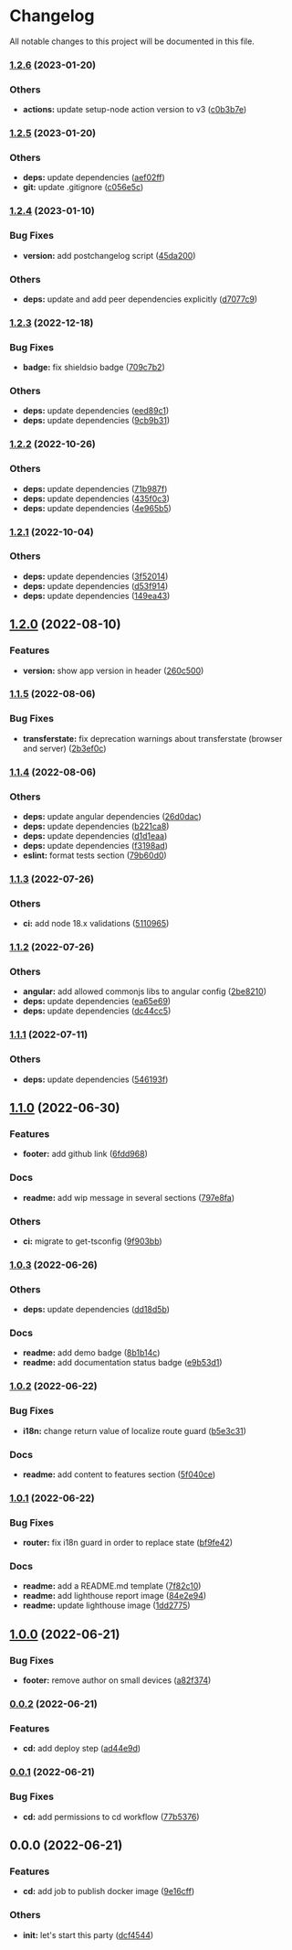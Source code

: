 # Changelog

All notable changes to this project will be documented in this file.

### [1.2.6](https://github.com/borjapazr/angular-skeleton/compare/v1.2.5...v1.2.6) (2023-01-20)

### Others

- **actions:** update setup-node action version to v3 ([c0b3b7e](https://github.com/borjapazr/angular-skeleton/commit/c0b3b7eaedcc61bbda5fec4790edc6b2ad056937))

### [1.2.5](https://github.com/borjapazr/angular-skeleton/compare/v1.2.4...v1.2.5) (2023-01-20)

### Others

- **deps:** update dependencies ([aef02ff](https://github.com/borjapazr/angular-skeleton/commit/aef02ff6dd9b953041acce01a558dfeafbc7b3f1))
- **git:** update .gitignore ([c056e5c](https://github.com/borjapazr/angular-skeleton/commit/c056e5c0790c7921f4db62845eee6818c8553657))

### [1.2.4](https://github.com/borjapazr/angular-skeleton/compare/v1.2.3...v1.2.4) (2023-01-10)

### Bug Fixes

- **version:** add postchangelog script ([45da200](https://github.com/borjapazr/angular-skeleton/commit/45da2004423cbfe6bec247bee67371f5e427bf68))

### Others

- **deps:** update and add peer dependencies explicitly ([d7077c9](https://github.com/borjapazr/angular-skeleton/commit/d7077c9b7da007fe7fbaf65c636790a7536ed1c2))

### [1.2.3](https://github.com/borjapazr/angular-skeleton/compare/v1.2.2...v1.2.3) (2022-12-18)

### Bug Fixes

- **badge:** fix shieldsio badge ([709c7b2](https://github.com/borjapazr/angular-skeleton/commit/709c7b23c155e7214820328cf007327879f92f53))

### Others

- **deps:** update dependencies ([eed89c1](https://github.com/borjapazr/angular-skeleton/commit/eed89c1be4224fdb9ba7be34220149ce8ba40e48))
- **deps:** update dependencies ([9cb9b31](https://github.com/borjapazr/angular-skeleton/commit/9cb9b3189576a608fbf92322a37df2da97827b46))

### [1.2.2](https://github.com/borjapazr/angular-skeleton/compare/v1.2.1...v1.2.2) (2022-10-26)

### Others

- **deps:** update dependencies ([71b987f](https://github.com/borjapazr/angular-skeleton/commit/71b987f46d21dbeaa0e6ae5c4730e99cc4a78b26))
- **deps:** update dependencies ([435f0c3](https://github.com/borjapazr/angular-skeleton/commit/435f0c33b7d8852e53475be16452f7e473b037e6))
- **deps:** update dependencies ([4e965b5](https://github.com/borjapazr/angular-skeleton/commit/4e965b58e1bcdd10c08990ceb94692d757719dd7))

### [1.2.1](https://github.com/borjapazr/angular-skeleton/compare/v1.2.0...v1.2.1) (2022-10-04)

### Others

- **deps:** update dependencies ([3f52014](https://github.com/borjapazr/angular-skeleton/commit/3f52014f449e27a889df852b2d4f6d8b1ac6b367))
- **deps:** update dependencies ([d53f914](https://github.com/borjapazr/angular-skeleton/commit/d53f9148081f5b5910bea7fa85ce336b05b1fc84))
- **deps:** update dependencies ([149ea43](https://github.com/borjapazr/angular-skeleton/commit/149ea4338dcd1a6085d902cecd8de10a23301cfb))

## [1.2.0](https://github.com/borjapazr/angular-skeleton/compare/v1.1.5...v1.2.0) (2022-08-10)

### Features

- **version:** show app version in header ([260c500](https://github.com/borjapazr/angular-skeleton/commit/260c500a72192f5fac2d3e192dc127f828bb36e6))

### [1.1.5](https://github.com/borjapazr/angular-skeleton/compare/v1.1.4...v1.1.5) (2022-08-06)

### Bug Fixes

- **transferstate:** fix deprecation warnings about transferstate (browser and server) ([2b3ef0c](https://github.com/borjapazr/angular-skeleton/commit/2b3ef0cc2ef53c446fd3d9a23b4f5d33aa0dba1a))

### [1.1.4](https://github.com/borjapazr/angular-skeleton/compare/v1.1.3...v1.1.4) (2022-08-06)

### Others

- **deps:** update angular dependencies ([26d0dac](https://github.com/borjapazr/angular-skeleton/commit/26d0dac77250d52af109e2756e43237aa1b49535))
- **deps:** update dependencies ([b221ca8](https://github.com/borjapazr/angular-skeleton/commit/b221ca82b63084940be49e3ee17a23bdbb1d514c))
- **deps:** update dependencies ([d1d1eaa](https://github.com/borjapazr/angular-skeleton/commit/d1d1eaa327e15ac4ab3a5fd5e18684c730d2ab38))
- **deps:** update dependencies ([f3198ad](https://github.com/borjapazr/angular-skeleton/commit/f3198ad000cf22d980d2042ef1053ba8166c1339))
- **eslint:** format tests section ([79b60d0](https://github.com/borjapazr/angular-skeleton/commit/79b60d074355951d1584afc552200eddd6eb771d))

### [1.1.3](https://github.com/borjapazr/angular-skeleton/compare/v1.1.2...v1.1.3) (2022-07-26)

### Others

- **ci:** add node 18.x validations ([5110965](https://github.com/borjapazr/angular-skeleton/commit/5110965f0a26a226794c5ed53a173237769e839a))

### [1.1.2](https://github.com/borjapazr/angular-skeleton/compare/v1.1.1...v1.1.2) (2022-07-26)

### Others

- **angular:** add allowed commonjs libs to angular config ([2be8210](https://github.com/borjapazr/angular-skeleton/commit/2be8210f4ed249a9e03b9a2b439ce7890830e00c))
- **deps:** update dependencies ([ea65e69](https://github.com/borjapazr/angular-skeleton/commit/ea65e697a86a9b94fdcb7e08bd99b2857353cae5))
- **deps:** update dependencies ([dc44cc5](https://github.com/borjapazr/angular-skeleton/commit/dc44cc59178b30c6ec50e1ec60c44444852f36bf))

### [1.1.1](https://github.com/borjapazr/angular-skeleton/compare/v1.1.0...v1.1.1) (2022-07-11)

### Others

- **deps:** update dependencies ([546193f](https://github.com/borjapazr/angular-skeleton/commit/546193f3a9afbb6b7e658bc8042dc84816307351))

## [1.1.0](https://github.com/borjapazr/angular-skeleton/compare/v1.0.3...v1.1.0) (2022-06-30)

### Features

- **footer:** add github link ([6fdd968](https://github.com/borjapazr/angular-skeleton/commit/6fdd968d65917628eb40ac870cd0638e34ef9c8c))

### Docs

- **readme:** add wip message in several sections ([797e8fa](https://github.com/borjapazr/angular-skeleton/commit/797e8faedf9266c7c0dafe00f2f095df738cc45c))

### Others

- **ci:** migrate to get-tsconfig ([9f903bb](https://github.com/borjapazr/angular-skeleton/commit/9f903bb2978f45a0085e1a9faca5e84849faf2ff))

### [1.0.3](https://github.com/borjapazr/angular-skeleton/compare/v1.0.2...v1.0.3) (2022-06-26)

### Others

- **deps:** update dependencies ([dd18d5b](https://github.com/borjapazr/angular-skeleton/commit/dd18d5b93e9fcc493032221a0756c84b13e76bed))

### Docs

- **readme:** add demo badge ([8b1b14c](https://github.com/borjapazr/angular-skeleton/commit/8b1b14cd59bfa73a6b6a2828b90677891dc3c457))
- **readme:** add documentation status badge ([e9b53d1](https://github.com/borjapazr/angular-skeleton/commit/e9b53d1556194e88c565299711545387eb2c5840))

### [1.0.2](https://github.com/borjapazr/angular-skeleton/compare/v1.0.1...v1.0.2) (2022-06-22)

### Bug Fixes

- **i18n:** change return value of localize route guard ([b5e3c31](https://github.com/borjapazr/angular-skeleton/commit/b5e3c310df5d13fd1802400d36501727240aa3fe))

### Docs

- **readme:** add content to features section ([5f040ce](https://github.com/borjapazr/angular-skeleton/commit/5f040ce0f6ff4e8bf158ffe77b420d21a99a6b14))

### [1.0.1](https://github.com/borjapazr/angular-skeleton/compare/v1.0.0...v1.0.1) (2022-06-22)

### Bug Fixes

- **router:** fix i18n guard in order to replace state ([bf9fe42](https://github.com/borjapazr/angular-skeleton/commit/bf9fe42eb697f7bae237485e4198ba8b9087eba6))

### Docs

- **readme:** add a README.md template ([7f82c10](https://github.com/borjapazr/angular-skeleton/commit/7f82c10c5c6fe507fc0db2139683c604a5381392))
- **readme:** add lighthouse report image ([84e2e94](https://github.com/borjapazr/angular-skeleton/commit/84e2e94cfabbcf98980ef6e1f3e34d4dd29dea2b))
- **readme:** update lighthouse image ([1dd2775](https://github.com/borjapazr/angular-skeleton/commit/1dd2775b81ab8df8108f70e79b67604605ec58b2))

## [1.0.0](https://github.com/borjapazr/angular-skeleton/compare/v0.0.2...v1.0.0) (2022-06-21)

### Bug Fixes

- **footer:** remove author on small devices ([a82f374](https://github.com/borjapazr/angular-skeleton/commit/a82f37450889895abb475160e1017184275d942c))

### [0.0.2](https://github.com/borjapazr/angular-skeleton/compare/v0.0.1...v0.0.2) (2022-06-21)

### Features

- **cd:** add deploy step ([ad44e9d](https://github.com/borjapazr/angular-skeleton/commit/ad44e9df310479521f3576015534c0a81fdfcbad))

### [0.0.1](https://github.com/borjapazr/angular-skeleton/compare/v0.0.0...v0.0.1) (2022-06-21)

### Bug Fixes

- **cd:** add permissions to cd workflow ([77b5376](https://github.com/borjapazr/angular-skeleton/commit/77b5376ab366b27f769296746baea0b9115e7696))

## 0.0.0 (2022-06-21)

### Features

- **cd:** add job to publish docker image ([9e16cff](https://github.com/borjapazr/angular-skeleton/commit/9e16cffb0dbc7cb2d1f2409f0b0ac29fc7b06974))

### Others

- **init:** let's start this party ([dcf4544](https://github.com/borjapazr/angular-skeleton/commit/dcf4544c39ceb9e9eaa9a08c10336dadc0a83daa))
